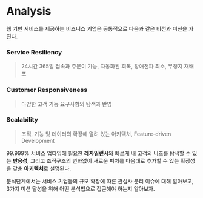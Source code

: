 # Analysis

 웹 기반 서비스를 제공하는 비즈니스 기업은 공통적으로 다음과 같은 비전과 미션을 가진다.

### **Service Resiliency**

  > 24시간 365일 접속과 주문이 가능, 자동화된 회복, 장애전파 최소, 무정지 재배포

### **Customer Responsiveness**

  > 다양한 고객 기능 요구사항의 탐색과 반영

### **Scalability**

  > 조직, 기능 및 데이터의 확장에 열려 있는 아키텍처, Feature-driven Development

99.999% 서비스 업타임에 필요한 **레자일런시**와 빠르게 내 고객의 니즈를 탐색할 수 있는 **반응성**, 그리고
조직구조의 변화없이 새로운 피처를 마음대로 추가할 수 있는 확장성을 갖춘 **아키텍처**로 설명된다.
 
분석단계에서는 서비스 기업들의 규모 확장에 따른 관심사 분리 이슈에 대해 알아보고, 3가지 미션 달성을 위해
 어떤 분석법으로 접근해야 하는지 알아보자.
